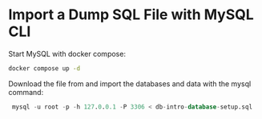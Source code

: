 # Import a Dump SQL File with MySQL CLI

Start MySQL with docker compose:
```bash
docker compose up -d
```

Download the file from and import the databases and data with the mysql command:
```sql
 mysql -u root -p -h 127.0.0.1 -P 3306 < db-intro-database-setup.sql
```
